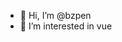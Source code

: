 - 👋 Hi, I’m @bzpen
- 👀 I’m interested in vue

<!---
bzpen/bzpen is a ✨ special ✨ repository because its `README.md` (this file) appears on your GitHub profile.
You can click the Preview link to take a look at your changes.
--->
